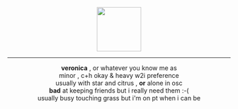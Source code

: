 <p align="center">
  <img width="100" src=https://64.media.tumblr.com/fb1564764cb98a1d2f58f5aeb00e32a0/61abe78a89c61ee5-2b/s250x400/2530d54d052f5a6264ae971f198727c966eba3dd.pnj>
</p>

----

<p align="center">
<strong>veronica</strong> , or whatever you know me as<br>
minor , c+h okay & heavy w2i preference<br>
usually with star and citrus , <strong>or</strong> alone in osc<br>
<strong>bad</strong> at keeping friends but i really need them :-(<br>
usually busy touching grass but i'm on pt when i can be<br>
</p>

